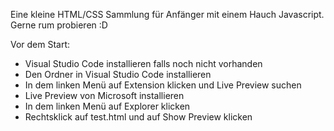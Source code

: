 Eine kleine HTML/CSS Sammlung für Anfänger mit einem Hauch Javascript.
Gerne rum probieren :D


Vor dem Start:

- Visual Studio Code installieren falls noch nicht vorhanden
- Den Ordner in Visual Studio Code installieren
- In dem linken Menü auf Extension klicken und Live Preview suchen 
- Live Preview von Microsoft installieren
- In dem linken Menü auf Explorer klicken
- Rechtsklick auf test.html und auf Show Preview klicken